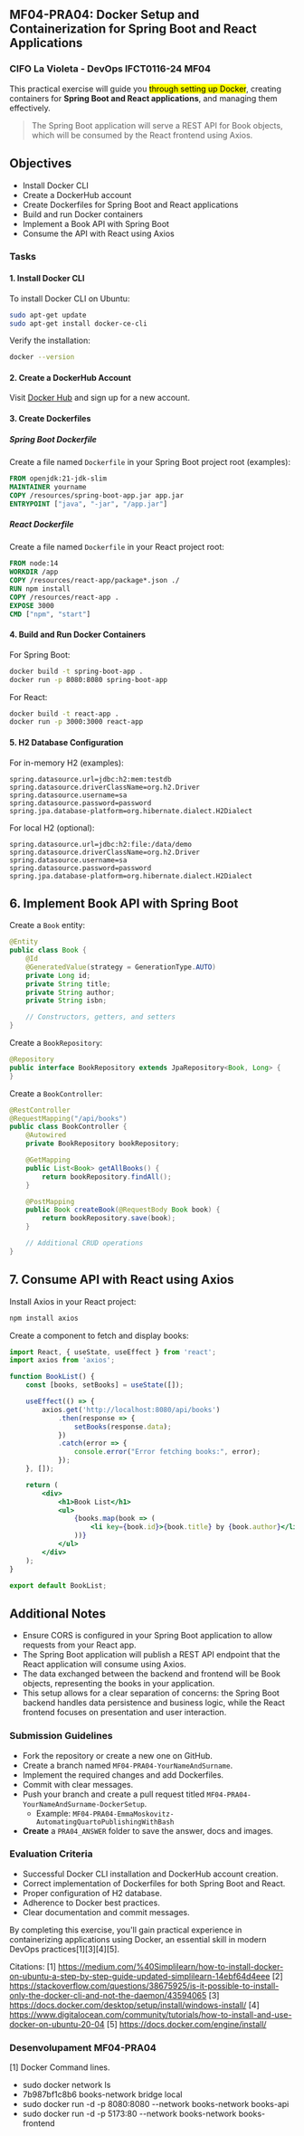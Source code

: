 ## MF04-PRA04: Docker Setup and Containerization for Spring Boot and React Applications

### CIFO La Violeta - DevOps IFCT0116-24 MF04

This practical exercise will guide you <mark>through setting up Docker</mark>, creating containers for **Spring Boot and React applications**, and managing them effectively.

> The Spring Boot application will serve a REST API for Book objects, which will be consumed by the React frontend using Axios.

## Objectives

- Install Docker CLI
- Create a DockerHub account
- Create Dockerfiles for Spring Boot and React applications
- Build and run Docker containers
- Implement a Book API with Spring Boot
- Consume the API with React using Axios

### Tasks

#### 1. Install Docker CLI

To install Docker CLI on Ubuntu:

```bash
sudo apt-get update
sudo apt-get install docker-ce-cli
```

Verify the installation:

```bash
docker --version
```

#### 2. Create a DockerHub Account

Visit [Docker Hub](https://hub.docker.com/) and sign up for a new account.

#### 3. Create Dockerfiles

##### Spring Boot Dockerfile

Create a file named `Dockerfile` in your Spring Boot project root (examples):

```dockerfile
FROM openjdk:21-jdk-slim
MAINTAINER yourname
COPY /resources/spring-boot-app.jar app.jar
ENTRYPOINT ["java", "-jar", "/app.jar"]
```

##### React Dockerfile

Create a file named `Dockerfile` in your React project root:

```dockerfile
FROM node:14
WORKDIR /app
COPY /resources/react-app/package*.json ./
RUN npm install
COPY /resources/react-app .
EXPOSE 3000
CMD ["npm", "start"]
```

#### 4. Build and Run Docker Containers

For Spring Boot:

```bash
docker build -t spring-boot-app .
docker run -p 8080:8080 spring-boot-app
```

For React:

```bash
docker build -t react-app .
docker run -p 3000:3000 react-app
```

#### 5. H2 Database Configuration

For in-memory H2 (examples):

```properties
spring.datasource.url=jdbc:h2:mem:testdb
spring.datasource.driverClassName=org.h2.Driver
spring.datasource.username=sa
spring.datasource.password=password
spring.jpa.database-platform=org.hibernate.dialect.H2Dialect
```

For local H2 (optional):

```properties
spring.datasource.url=jdbc:h2:file:/data/demo
spring.datasource.driverClassName=org.h2.Driver
spring.datasource.username=sa
spring.datasource.password=password
spring.jpa.database-platform=org.hibernate.dialect.H2Dialect
```

## 6. Implement Book API with Spring Boot

Create a `Book` entity:

```java
@Entity
public class Book {
    @Id
    @GeneratedValue(strategy = GenerationType.AUTO)
    private Long id;
    private String title;
    private String author;
    private String isbn;

    // Constructors, getters, and setters
}
```

Create a `BookRepository`:

```java
@Repository
public interface BookRepository extends JpaRepository<Book, Long> {
}
```

Create a `BookController`:

```java
@RestController
@RequestMapping("/api/books")
public class BookController {
    @Autowired
    private BookRepository bookRepository;

    @GetMapping
    public List<Book> getAllBooks() {
        return bookRepository.findAll();
    }

    @PostMapping
    public Book createBook(@RequestBody Book book) {
        return bookRepository.save(book);
    }

    // Additional CRUD operations
}
```

## 7. Consume API with React using Axios

Install Axios in your React project:

```bash
npm install axios
```

Create a component to fetch and display books:

```jsx
import React, { useState, useEffect } from 'react';
import axios from 'axios';

function BookList() {
    const [books, setBooks] = useState([]);

    useEffect(() => {
        axios.get('http://localhost:8080/api/books')
            .then(response => {
                setBooks(response.data);
            })
            .catch(error => {
                console.error("Error fetching books:", error);
            });
    }, []);

    return (
        <div>
            <h1>Book List</h1>
            <ul>
                {books.map(book => (
                    <li key={book.id}>{book.title} by {book.author}</li>
                ))}
            </ul>
        </div>
    );
}

export default BookList;
```

## Additional Notes

- Ensure CORS is configured in your Spring Boot application to allow requests from your React app.
- The Spring Boot application will publish a REST API endpoint that the React application will consume using Axios.
- The data exchanged between the backend and frontend will be Book objects, representing the books in your application.
- This setup allows for a clear separation of concerns: the Spring Boot backend handles data persistence and business logic, while the React frontend focuses on presentation and user interaction.

### Submission Guidelines

- Fork the repository or create a new one on GitHub.
- Create a branch named `MF04-PRA04-YourNameAndSurname`.
- Implement the required changes and add Dockerfiles.
- Commit with clear messages.
- Push your branch and create a pull request titled `MF04-PRA04-YourNameAndSurname-DockerSetup`.
  - Example: `MF04-PRA04-EmmaMoskovitz-AutomatingQuartoPublishingWithBash`
- **Create** a `PRA04_ANSWER` folder to save the answer, docs and images.

### Evaluation Criteria

- Successful Docker CLI installation and DockerHub account creation.
- Correct implementation of Dockerfiles for both Spring Boot and React.
- Proper configuration of H2 database.
- Adherence to Docker best practices.
- Clear documentation and commit messages.

By completing this exercise, you'll gain practical experience in containerizing applications using Docker, an essential skill in modern DevOps practices[1][3][4][5].

Citations:
[1] https://medium.com/%40Simplilearn/how-to-install-docker-on-ubuntu-a-step-by-step-guide-updated-simplilearn-14ebf64d4eee
[2] https://stackoverflow.com/questions/38675925/is-it-possible-to-install-only-the-docker-cli-and-not-the-daemon/43594065
[3] https://docs.docker.com/desktop/setup/install/windows-install/
[4] https://www.digitalocean.com/community/tutorials/how-to-install-and-use-docker-on-ubuntu-20-04
[5] https://docs.docker.com/engine/install/

### Desenvolupament MF04-PRA04

[1] Docker Command lines.

- sudo docker network ls
- 7b987bf1c8b6   books-network   bridge    local
- sudo docker run -d -p 8080:8080 --network books-network books-api
- sudo docker run -d -p 5173:80 --network books-network books-frontend
